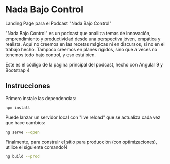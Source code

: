 # Nada Bajo Control
Landing Page para el Podcast "Nada Bajo Control"

"Nada Bajo Control" es un podcast que analliza temas de innovación, emprendimiento y productividad desde una perspectiva jóven, empática y
realista. Aquí no creemos en las recetas mágicas ni en discursos, si no en el trabajo hecho. Tampoco creemos en planes
rígidos, sino que a veces no tenemos todo bajo control, y eso está bien.

Este es el código de la página principal del podcast, hecho con Angular 9 y Bootstrap 4

## Instrucciones

Primero instale las dependencias:
```bash
npm install
```
Puede lanzar un servidor local con "live reload" que se actualiza
cada vez que hace cambios:
```bash
ng serve --open
```

Finalmente, para construir el sitio para producción (con optimizaciones),
utilice el siguiente comandoÑ
```bash
ng build --prod
```